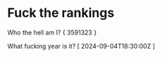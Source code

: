 # Fuck the rankings

Who the hell am I?
{ 3591323 }

What fucking year is it?
[ 2024-09-04T18:30:00Z ]
